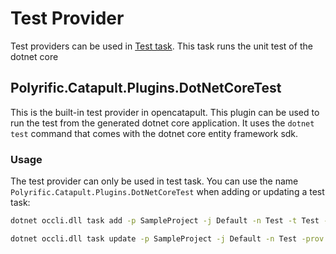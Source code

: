 # Test Provider
Test providers can be used in [Test task](../user-guides/job-definitions.md#test). This task runs the unit test of the dotnet core 

## Polyrific.Catapult.Plugins.DotNetCoreTest
This is the built-in test provider in opencatapult. This plugin can be used to run the test from the generated dotnet core application. It uses the `dotnet test` command that comes with the dotnet core entity framework sdk.

### Usage
The test provider can only be used in test task. You can use the name `Polyrific.Catapult.Plugins.DotNetCoreTest` when adding or updating a test task:

```sh
dotnet occli.dll task add -p SampleProject -j Default -n Test -t Test -prov Polyrific.Catapult.Plugins.DotNetCoreTest
```

```sh
dotnet occli.dll task update -p SampleProject -j Default -n Test -prov Polyrific.Catapult.Plugins.DotNetCoreTest
```